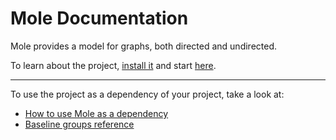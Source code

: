 # Mole Documentation

Mole provides a model for graphs, both directed and undirected.

To learn about the project, [install it](how-to/how-to-load-in-pharo.md) and
start [here](reference/Mole.md).

---

To use the project as a dependency of your project, take a look at:

- [How to use Mole as a dependency](how-to/how-to-use-as-dependency-in-pharo.md)
- [Baseline groups reference](reference/Baseline-groups.md)
